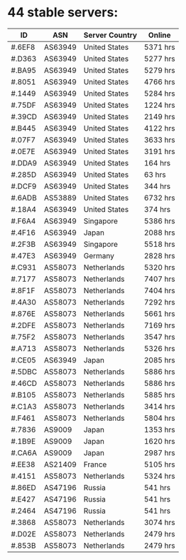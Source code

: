 # 44 stable servers:

| ID | ASN | Server Country | Online |
| ------ | ------ | ------ | ------ |
| #.6EF8 | AS63949 | United States | 5371 hrs |
| #.D363 | AS63949 | United States | 5277 hrs |
| #.BA95 | AS63949 | United States | 5279 hrs |
| #.8051 | AS63949 | United States | 4766 hrs |
| #.1449 | AS63949 | United States | 5284 hrs |
| #.75DF | AS63949 | United States | 1224 hrs |
| #.39CD | AS63949 | United States | 2149 hrs |
| #.B445 | AS63949 | United States | 4122 hrs |
| #.07F7 | AS63949 | United States | 3633 hrs |
| #.0E7E | AS63949 | United States | 3191 hrs |
| #.DDA9 | AS63949 | United States | 164 hrs |
| #.285D | AS63949 | United States | 63 hrs |
| #.DCF9 | AS63949 | United States | 344 hrs |
| #.6ADB | AS53889 | United States | 6732 hrs |
| #.18A4 | AS63949 | United States | 374 hrs |
| #.F6A4 | AS63949 | Singapore | 5386 hrs |
| #.4F16 | AS63949 | Japan | 2088 hrs |
| #.2F3B | AS63949 | Singapore | 5518 hrs |
| #.47E3 | AS63949 | Germany | 2828 hrs |
| #.C931 | AS58073 | Netherlands | 5320 hrs |
| #.7177 | AS58073 | Netherlands | 7407 hrs |
| #.8F1F | AS58073 | Netherlands | 7404 hrs |
| #.4A30 | AS58073 | Netherlands | 7292 hrs |
| #.876E | AS58073 | Netherlands | 5661 hrs |
| #.2DFE | AS58073 | Netherlands | 7169 hrs |
| #.75F2 | AS58073 | Netherlands | 3547 hrs |
| #.A713 | AS58073 | Netherlands | 5326 hrs |
| #.CE05 | AS63949 | Japan | 2085 hrs |
| #.5DBC | AS58073 | Netherlands | 5886 hrs |
| #.46CD | AS58073 | Netherlands | 5886 hrs |
| #.B105 | AS58073 | Netherlands | 5885 hrs |
| #.C1A3 | AS58073 | Netherlands | 3414 hrs |
| #.F461 | AS58073 | Netherlands | 5804 hrs |
| #.7836 | AS9009 | Japan | 1353 hrs |
| #.1B9E | AS9009 | Japan | 1620 hrs |
| #.CA6A | AS9009 | Japan | 2987 hrs |
| #.EE38 | AS21409 | France | 5105 hrs |
| #.4151 | AS58073 | Netherlands | 5324 hrs |
| #.86ED | AS47196 | Russia | 541 hrs |
| #.E427 | AS47196 | Russia | 541 hrs |
| #.2464 | AS47196 | Russia | 541 hrs |
| #.3868 | AS58073 | Netherlands | 3074 hrs |
| #.D02E | AS58073 | Netherlands | 2479 hrs |
| #.853B | AS58073 | Netherlands | 2479 hrs |

